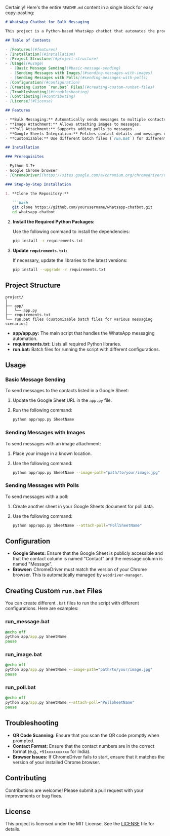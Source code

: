 Certainly! Here's the entire `README.md` content in a single block for easy copy-pasting:

```markdown
# WhatsApp Chatbot for Bulk Messaging

This project is a Python-based WhatsApp chatbot that automates the process of sending bulk messages, images, and polls to contacts listed in a Google Sheet. The bot utilizes Selenium to interact with WhatsApp Web and can be customized to send various types of content to different contacts.

## Table of Contents

- [Features](#features)
- [Installation](#installation)
- [Project Structure](#project-structure)
- [Usage](#usage)
  - [Basic Message Sending](#basic-message-sending)
  - [Sending Messages with Images](#sending-messages-with-images)
  - [Sending Messages with Polls](#sending-messages-with-polls)
- [Configuration](#configuration)
- [Creating Custom `run.bat` Files](#creating-custom-runbat-files)
- [Troubleshooting](#troubleshooting)
- [Contributing](#contributing)
- [License](#license)

## Features

- **Bulk Messaging:** Automatically sends messages to multiple contacts.
- **Image Attachment:** Allows attaching images to messages.
- **Poll Attachment:** Supports adding polls to messages.
- **Google Sheets Integration:** Fetches contact details and messages directly from Google Sheets.
- **Customizable:** Use different batch files (`run.bat`) for different messaging conditions.

## Installation

### Prerequisites

- Python 3.7+
- Google Chrome browser
- [ChromeDriver](https://sites.google.com/a/chromium.org/chromedriver/downloads) (Handled automatically by `webdriver-manager`)

### Step-by-Step Installation

1. **Clone the Repository:**

   ```bash
   git clone https://github.com/yourusername/whatsapp-chatbot.git
   cd whatsapp-chatbot
   ```

2. **Install the Required Python Packages:**

   Use the following command to install the dependencies:
   
   ```bash
   pip install -r requirements.txt
   ```

3. **Update `requirements.txt`:**

   If necessary, update the libraries to the latest versions:
   
   ```bash
   pip install --upgrade -r requirements.txt
   ```

## Project Structure

```
project/
│
├── app/
│   └── app.py
├── requirements.txt
└── run.bat files (customizable batch files for various messaging scenarios)
```

- **app/app.py:** The main script that handles the WhatsApp messaging automation.
- **requirements.txt:** Lists all required Python libraries.
- **run.bat:** Batch files for running the script with different configurations.

## Usage

### Basic Message Sending

To send messages to the contacts listed in a Google Sheet:

1. Update the Google Sheet URL in the `app.py` file.
2. Run the following command:

   ```bash
   python app/app.py SheetName
   ```

### Sending Messages with Images

To send messages with an image attachment:

1. Place your image in a known location.
2. Use the following command:

   ```bash
   python app/app.py SheetName --image-path="path/to/your/image.jpg"
   ```

### Sending Messages with Polls

To send messages with a poll:

1. Create another sheet in your Google Sheets document for poll data.
2. Use the following command:

   ```bash
   python app/app.py SheetName --attach-poll="PollSheetName"
   ```

## Configuration

- **Google Sheets:** Ensure that the Google Sheet is publicly accessible and that the contact column is named "Contact" and the message column is named "Message".
- **Browser:** ChromeDriver must match the version of your Chrome browser. This is automatically managed by `webdriver-manager`.

## Creating Custom `run.bat` Files

You can create different `.bat` files to run the script with different configurations. Here are examples:

### run_message.bat

```bat
@echo off
python app/app.py SheetName
pause
```

### run_image.bat

```bat
@echo off
python app/app.py SheetName --image-path="path/to/your/image.jpg"
pause
```

### run_poll.bat

```bat
@echo off
python app/app.py SheetName --attach-poll="PollSheetName"
pause
```

## Troubleshooting

- **QR Code Scanning:** Ensure that you scan the QR code promptly when prompted.
- **Contact Format:** Ensure that the contact numbers are in the correct format (e.g., `+91xxxxxxxxxx` for India).
- **Browser Issues:** If ChromeDriver fails to start, ensure that it matches the version of your installed Chrome browser.

## Contributing

Contributions are welcome! Please submit a pull request with your improvements or bug fixes.

## License

This project is licensed under the MIT License. See the [LICENSE](LICENSE) file for details.
```


